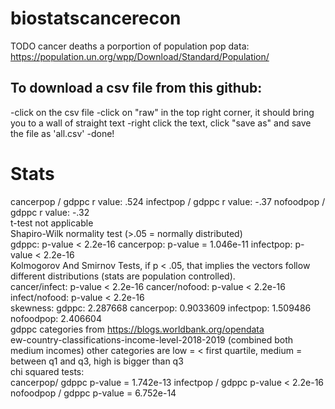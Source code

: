 # biostatscancerecon
TODO cancer deaths a porportion of population
pop data:
https://population.un.org/wpp/Download/Standard/Population/
## **To download a csv file from this github:** ##
-click on the csv file
-click on "raw" in the top right corner, it should bring you to a wall of straight text
-right click the text, click "save as" and save the file as 'all.csv'
-done!
# **Stats**
cancerpop / gdppc r value: .524
infectpop / gdppc r value: -.37
nofoodpop / gdppc r value: -.32
<br />
t-test not applicable
<br />
Shapiro-Wilk normality test (>.05 = normally distributed)
<br />
gdppc: p-value < 2.2e-16
cancerpop:  p-value = 1.046e-11
infectpop: p-value < 2.2e-16
<br />
Kolmogorov And Smirnov Tests, if p < .05, that implies the vectors follow different distributions (stats are population controlled).
<br />
cancer/infect: p-value < 2.2e-16
cancer/nofood: p-value < 2.2e-16
infect/nofood: p-value < 2.2e-16
<br />
skewness:
gdppc: 2.287668
cancerpop: 0.9033609
infectpop: 1.509486
nofoodpop: 2.406604
<br />
gdppc categories from https://blogs.worldbank.org/opendata<br />ew-country-classifications-income-level-2018-2019 (combined both medium incomes)
other categories are low =  < first quartile, medium = between q1 and q3, high is bigger than q3
<br />
chi squared tests:
<br />
cancerpop/ gdppc p-value = 1.742e-13
infectpop / gdppc p-value < 2.2e-16
nofoodpop / gdppc  p-value = 6.752e-14